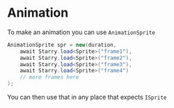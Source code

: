 # Animation

To make an animation you can use `AnimationSprite`

```cs
AnimationSprite spr = new(duration,
    await Starry.load<Sprite>("frame1"),
    await Starry.load<Sprite>("frame2"),
    await Starry.load<Sprite>("frame3"),
    await Starry.load<Sprite>("frame4")
    // more frames here
);
```

You can then use that in any place that expects `ISprite`